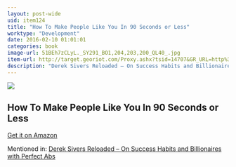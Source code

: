 ```yaml
---
layout: post-wide
uid: item124
title: "How To Make People Like You In 90 Seconds or Less"
worktype: "Development"
date: 2016-02-10 01:01:01
categories: book
image-url: 51BEh7zCLyL._SY291_BO1,204,203,200_QL40_.jpg
item-url: http://target.georiot.com/Proxy.ashx?tsid=14707&GR_URL=http%3A%2F%2Fwww.amazon.com%2FMake-People-Like-Seconds-Less%2Fdp%2F0761149465%2F
description: "Derek Sivers Reloaded – On Success Habits and Billionaires with Perfect Abs"
---
```

<a href="http://target.georiot.com/Proxy.ashx?tsid=14707&GR_URL=http%3A%2F%2Fwww.amazon.com%2FMake-People-Like-Seconds-Less%2Fdp%2F0761149465%2F" target="blank"><img src="../../../../img/thumbs/51BEh7zCLyL._SY291_BO1,204,203,200_QL40_.jpg" class="prod-img"></a>
<h2>How To Make People Like You In 90 Seconds or Less</h2>
<p><a href="http://target.georiot.com/Proxy.ashx?tsid=14707&GR_URL=http%3A%2F%2Fwww.amazon.com%2FMake-People-Like-Seconds-Less%2Fdp%2F0761149465%2F" target="blank">Get it on Amazon</a><p>
<p>Mentioned in: <a href="http://fourhourworkweek.com/2015/12/28/derek-sivers-reloaded-on-success-habits-and-billionaires-with-perfect-abs/" target="blank">Derek Sivers Reloaded – On Success Habits and Billionaires with Perfect Abs</a></p>
